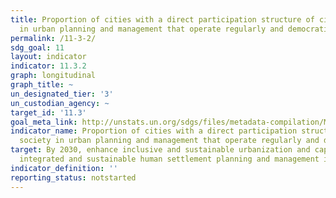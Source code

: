 ```yaml
---
title: Proportion of cities with a direct participation structure of civil society
  in urban planning and management that operate regularly and democratically
permalink: /11-3-2/
sdg_goal: 11
layout: indicator
indicator: 11.3.2
graph: longitudinal
graph_title: ~
un_designated_tier: '3'
un_custodian_agency: ~
target_id: '11.3'
goal_meta_link: http://unstats.un.org/sdgs/files/metadata-compilation/Metadata-Goal-11.pdf
indicator_name: Proportion of cities with a direct participation structure of civil
  society in urban planning and management that operate regularly and democratically
target: By 2030, enhance inclusive and sustainable urbanization and capacity for participatory,
  integrated and sustainable human settlement planning and management in all countries.
indicator_definition: ''
reporting_status: notstarted
---
```

